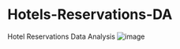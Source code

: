 # Hotels-Reservations-DA
Hotel Reservations Data Analysis
![image](https://github.com/dominique2001gh/Hotels-Reservations-DA/assets/32249419/2391daa2-0565-48cf-8e39-3ab6afc6b16a)

